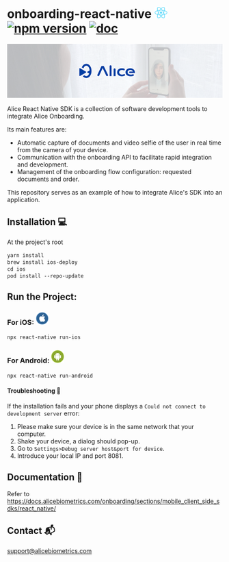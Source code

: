 # onboarding-react-native  <img src="https://github.com/alice-biometrics/custom-emojis/blob/master/images/react-native.png" width="30"> [![npm version](https://img.shields.io/npm/v/aliceonboarding-reactnative.svg?style=flat)](https://www.npmjs.com/package/aliceonboarding-reactnative) [![doc](https://img.shields.io/badge/doc-onboarding-51CB56)]([https://docs.alicebiometrics.com/onboarding/sections/mobile_client_side_sdks/react_native/])

<img src="https://github.com/alice-biometrics/custom-emojis/blob/master/images/alice_header.png" width=auto>

Alice React Native SDK is a collection of software development tools to integrate Alice Onboarding.

Its main features are:

- Automatic capture of documents and video selfie of the user in real time from the camera of your device.
- Communication with the onboarding API to facilitate rapid integration and development.
- Management of the onboarding flow configuration: requested documents and order.

This repository serves as an example of how to integrate Alice's SDK into an application.

## Installation :computer:

At the project's root

```console
yarn install
brew install ios-deploy
cd ios
pod install --repo-update
```
 
## Run the Project:
### For iOS: <img src="https://github.com/alice-biometrics/custom-emojis/blob/master/images/ios.png" width="30">

```console
npx react-native run-ios
```

### For Android: <img src="https://github.com/alice-biometrics/custom-emojis/blob/master/images/android.png" width="30">

```console
npx react-native run-android
```

#### Troubleshooting :hammer:	

If the installation fails and your phone displays a `Could not connect to development server` error:

1. Please make sure your device is in the same network that your computer.
2. Shake your device, a dialog should pop-up.
3. Go to `Settings>Debug server host&port for device`.
4. Introduce your local IP and port 8081.


## Documentation :page_facing_up:

Refer to https://docs.alicebiometrics.com/onboarding/sections/mobile_client_side_sdks/react_native/

## Contact :mailbox_with_mail:

support@alicebiometrics.com


